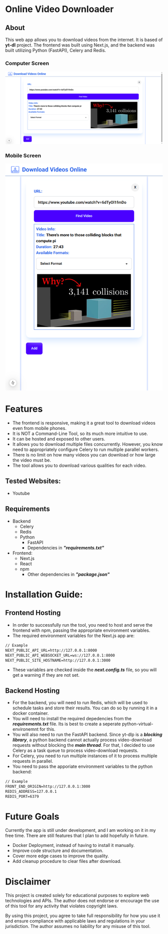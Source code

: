 # Online Video Downloader
## About
This web app allows you to download videos from the internet. It is based of **yt-dl** project. The frontend was built using Next.js, and the backend was built utilizing Python (FastAPI), Celery and Redis. 

### Computer Screen
![Alt text](repo_assets/pc_screen.png)
### Mobile Screen
![Alt text](repo_assets/mobile_screen.png)


# Features
- The frontend is responsive, making it a great tool to download videos even from mobile phones.
- It is NOT a Command-Line Tool, so its much more intuitive to use.
- It can be hosted and exposed to other users.
- It allows you to download multiple files concurrently. However, you know need to appropriately configure Celery to run multiple parallel workers.
- There is no limit on how many videos you can download or how large the video must be.
- The tool allows you to download various qualities for each video.

## Tested Websites:
- Youtube

## Requirements
- Backend
    - Celery
    - Redis
    - Python
        - FastAPI
        - Dependencies in ***"requirements.txt"***
- Frontend: 
    - Next.js
    - React
    - npm
        - Other dependencies in ***"package.json"***

# Installation Guide:
## Frontend Hosting
- In order to successfully run the tool, you need to host and serve the frontend with npm, passing the appropriate environment variables.
- The required environment variables for the Next.js app are:
```
// Example
NEXT_PUBLIC_API_URL=http://127.0.0.1:8000
NEXT_PUBLIC_API_WEBSOCKET_URL=ws://127.0.0.1:8000
NEXT_PUBLIC_SITE_HOSTNAME=http://127.0.0.1:3000
```
- These variables are checked inside the ***next.config.ts*** file, so you will get a warning if they are not set.

## Backend Hosting
- For the backend, you will need to run Redis, which will be used to schedule tasks and store their results. You can do so by running it in a docker container.
- You will need to install the required depedencies from the ***requirements.txt*** file. Its is best to create a seperate python-virtual-environemnt for this.
- You will also need to run the FastAPI backend. Since yt-dlp is a ***blocking library***, a python backend cannot actually process video-download requests without blocking the ***main thread***. For that, I decided to use Celery as a task queue to process video-download requests. 
- For Celery, you need to run multiple instances of it to process multiple requests in parallel. 
- You need to pass the apporiate environment variables to the python backend:
```
// Example
FRONT_END_ORIGIN=http://127.0.0.1:3000
REDIS_ADDRESS=127.0.0.1
REDIS_PORT=6379
```

# Future Goals
Currently the app is still under development, and I am working on it in my free time. There are still features that I plan to add hopefully in future.

- Docker Deployment, instead of having to install it manually.
- Improve code structure and documentation.
- Cover more edge cases to improve the quality.
- Add cleanup procedure to clear files after download.

# Disclaimer
This project is created solely for educational purposes to explore web technologies and APIs. The author does not endorse or encourage the use of this tool for any activity that violates copyright laws.

By using this project, you agree to take full responsibility for how you use it and ensure compliance with applicable laws and regulations in your jurisdiction. The author assumes no liability for any misuse of this tool.